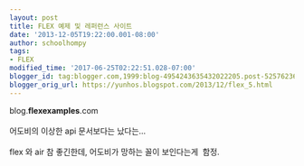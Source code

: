```yaml
---
layout: post
title: FLEX 예제 및 레퍼런스 사이트
date: '2013-12-05T19:22:00.001-08:00'
author: schoolhompy
tags:
- FLEX
modified_time: '2017-06-25T02:22:51.028-07:00'
blogger_id: tag:blogger.com,1999:blog-4954243635432022205.post-5257623652038908099
blogger_orig_url: https://yunhos.blogspot.com/2013/12/flex_5.html
---
```


blog.<b>flexexamples</b>.com<br/><br/>어도비의 이상한 api 문서보다는 났다는...<br/><br/>flex 와 air 참 좋긴한데, 어도비가 망하는 꼴이 보인다는게  함정.